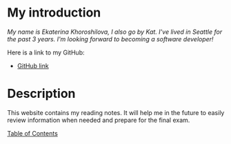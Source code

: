# My introduction 

*My name is Ekaterina Khoroshilova, I also go by Kat. I've lived in Seattle for the past 3 years. I'm looking forward to becoming a software developer!*

Here is a link to my GitHub:

* [GitHub link](https://github.com/KatyaKho)

# Description

This website contains my reading notes. It will help me in the future to easily review information when needed and prepare for the final exam.

[Table of Contents](table_of_contents.md)
